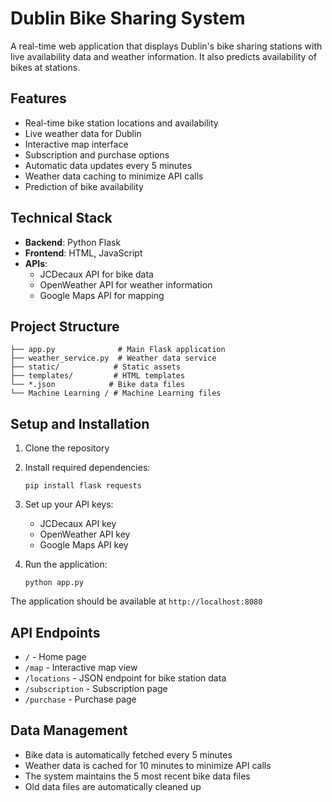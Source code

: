 # Dublin Bike Sharing System

A real-time web application that displays Dublin's bike sharing stations with live availability data and weather information. It also predicts availability of bikes at stations.

## Features

- Real-time bike station locations and availability
- Live weather data for Dublin
- Interactive map interface
- Subscription and purchase options
- Automatic data updates every 5 minutes
- Weather data caching to minimize API calls
- Prediction of bike availability 

## Technical Stack

- **Backend**: Python Flask
- **Frontend**: HTML, JavaScript
- **APIs**: 
  - JCDecaux API for bike data
  - OpenWeather API for weather information
  - Google Maps API for mapping

## Project Structure

```
├── app.py              # Main Flask application
├── weather_service.py  # Weather data service
├── static/            # Static assets
├── templates/         # HTML templates
└── *.json            # Bike data files
└── Machine Learning / # Machine Learning files
```

## Setup and Installation

1. Clone the repository
2. Install required dependencies:
   ```
   pip install flask requests
   ```
3. Set up your API keys:
   - JCDecaux API key
   - OpenWeather API key
   - Google Maps API key

4. Run the application:
   ```
   python app.py
   ```

The application should be available at `http://localhost:8080`

## API Endpoints

- `/` - Home page
- `/map` - Interactive map view
- `/locations` - JSON endpoint for bike station data
- `/subscription` - Subscription page
- `/purchase` - Purchase page

## Data Management

- Bike data is automatically fetched every 5 minutes
- Weather data is cached for 10 minutes to minimize API calls
- The system maintains the 5 most recent bike data files
- Old data files are automatically cleaned up


